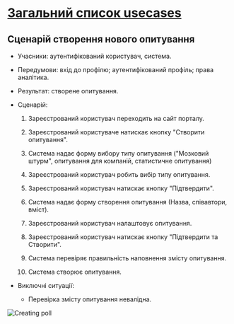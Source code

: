 # [Загальний список usecases](https://github.com/MkZb/ODB/tree/master/doc/usecases)
## Сценарій створення нового опитування
- Учасники: аутентифікований користувач, система.

- Передумови: вхід до профілю; аутентифікований профіль; права аналітика.

- Результат: створене опитування.

- Сценарій:

	1. Зареєстрований користувач переходить на сайт порталу.
		
	2. Зареєстрований користуваче натискає кнопку "Cтворити опитування".
	
	3. Система надає форму вибору типу опитування ("Мозковий штурм", опитування для компаній, статистичне опитування)
		
	4. Зареєстрований користувач робить вибір типу опитування.
	
	5. Зареєстрований користувач натискає кнопку "Підтвердити".
	
	6. Система надає форму створення опитування (Назва, співавтори, вміст).
	
	7. Зареєстрований користувач налаштовує опитування.
	
	6. Зареєстрований користувач натискає кнопку "Підтвердити та Створити".
  
  	7. Система перевіряє правильність наповнення змісту опитування.
  
 	8. Система створює опитування.
  
- Виключні ситуації:
	- Перевірка змісту опитування невалідна.

![Creating poll](https://i.imgur.com/KYqVOEe.png)
